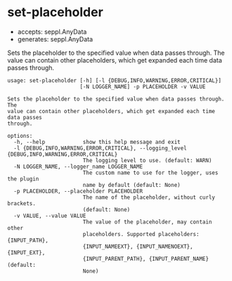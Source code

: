 # set-placeholder

* accepts: seppl.AnyData
* generates: seppl.AnyData

Sets the placeholder to the specified value when data passes through. The value can contain other placeholders, which get expanded each time data passes through.

```
usage: set-placeholder [-h] [-l {DEBUG,INFO,WARNING,ERROR,CRITICAL}]
                       [-N LOGGER_NAME] -p PLACEHOLDER -v VALUE

Sets the placeholder to the specified value when data passes through. The
value can contain other placeholders, which get expanded each time data passes
through.

options:
  -h, --help            show this help message and exit
  -l {DEBUG,INFO,WARNING,ERROR,CRITICAL}, --logging_level {DEBUG,INFO,WARNING,ERROR,CRITICAL}
                        The logging level to use. (default: WARN)
  -N LOGGER_NAME, --logger_name LOGGER_NAME
                        The custom name to use for the logger, uses the plugin
                        name by default (default: None)
  -p PLACEHOLDER, --placeholder PLACEHOLDER
                        The name of the placeholder, without curly brackets.
                        (default: None)
  -v VALUE, --value VALUE
                        The value of the placeholder, may contain other
                        placeholders. Supported placeholders: {INPUT_PATH},
                        {INPUT_NAMEEXT}, {INPUT_NAMENOEXT}, {INPUT_EXT},
                        {INPUT_PARENT_PATH}, {INPUT_PARENT_NAME} (default:
                        None)
```
